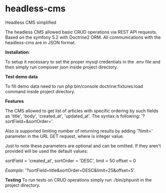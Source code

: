 # headless-cms
Headless CMS simplified

The headless CMS allowed basic CRUD operations via REST API requests. Based on the symfony 5.2 with Doctrine2 ORM. 
All communications with the headless-cms are in JSON format.

**Installation**:

To setup it necessary to set the proper mysql credentials in the .env file and then simply run composer json inside project directory.

**Test demo data**

To fill demo data need to run php bin/console doctrine:fixtures:load command inside project directory.

**Features**

The CMS allowed to get list of articles with specific ordering by such fields as 'title', 'body', 'created_at', 'updated_at'. The syntax is following:
'?sortField=<field>&sortOrder=<order>'. 

Also is supported limiting number of returning results by adding '?limit=<value>' parameter in the URL GET request, where <value> is integer value.

Just to note these parameters are optional and can be omitted. If they aren't provided will be used the default values:

sortField = 'created_at',
sortOrder = 'DESC',
limit = 50
offset = 0

_Example:_
'?sortField=title&sortOrder=DESC&limit=25&offset=5'.

**Testing**
To run tests on CRUD operations simply run ./bin/phpunit in the project directory.